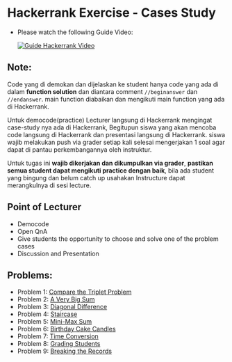# Hackerrank Exercise - Cases Study

<!-- beginanswer -->

- Please watch the following Guide Video:

  [![Guide Hackerrank Video](https://s3.amazonaws.com/sr-marketplace-prod/wp-content/uploads/2015/08/hackerrank.jpg)](https://www.youtube.com/watch?v=ng1wp92-ED0)
<!-- endanswer nop -->

<!-- beginanswer -->
## Note:
Code yang di demokan dan dijelaskan ke student hanya code yang ada di dalam **function solution** dan diantara comment `//beginanswer` dan `//endanswer`. main function diabaikan dan mengikuti main function yang ada di Hackerrank. 

Untuk democode(practice) Lecturer langsung di Hackerrank mengingat case-study nya ada di Hackerrank, Begitupun siswa yang akan mencoba code langsung di Hackerrank dan presentasi langsung di Hackerrank. siswa wajib melakukan push via grader setiap kali selesai mengerjakan 1 soal agar dapat di pantau perkembangannya oleh instruktur.

Untuk tugas ini **wajib dikerjakan dan dikumpulkan via grader**, **pastikan semua student dapat mengikuti practice dengan baik**, bila ada student yang bingung dan belum catch up usahakan Instructure dapat merangkulnya di sesi lecture.


<!-- endanswer nop -->


## Point of Lecturer
- Democode 
- Open QnA
- Give students the opportunity to choose and solve one of the problem cases
- Discussion and Presentation


## Problems:
- Problem 1: [Compare the Triplet Problem](compare-the-triplets/main.js)
- Problem 2: [A Very Big Sum](very-big-sum/main.js)
- Problem 3: [Diagonal Difference](diagonal-difference/main.js)
- Problem 4: [Staircase](staircase/main.js)
- Problem 5: [Mini-Max Sum](mini-max-sum/main.js)
- Problem 6: [Birthday Cake Candles](birthday-cake-candles/main.js)
- Problem 7: [Time Conversion](time-conversion/main.js)
- Problem 8: [Grading Students](gradings-students/main.js)
- Problem 9: [Breaking the Records](breaking-the-records/main.js)
